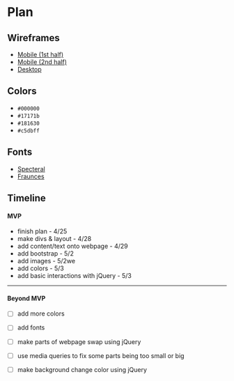 # Plan

## Wireframes

* [Mobile (1st half)](wireframes/mobile-wireframe-1.png)
* [Mobile (2nd half)](wireframes/mobile-wireframe-2.png)
* [Desktop](wireframes/computer-wireframe.png)

## Colors

* `#000000` <!-- black -->
* `#17171b` <!-- dark gray/blue -->
* `#181630` <!-- dark blue/purple -->
* `#c5dbff` <!-- light blue -->

## Fonts

* [Specteral](https://fonts.google.com/specimen/Spectral?query=Spectral) <!-- main font -->
* [Fraunces](https://fonts.google.com/specimen/Fraunces/tester) <!-- secondary font -->

## Timeline

#### MVP

<!-- * Task/Timeline -->
* finish plan - 4/25
* make divs & layout - 4/28
* add content/text onto webpage - 4/29
* add bootstrap - 5/2
* add images - 5/2we
* add colors - 5/3
* add basic interactions with jQuery - 5/3

---

#### Beyond MVP

* [ ] add more colors
* [ ] add fonts
* [ ] make parts of webpage swap using jQuery
* [ ] use media queries to fix some parts being too small or big
* [ ] make background change color using jQuery










<!-- DO NOT USE THIS YET

| Name | Glows | Grows |
| -------- | ------- | ------- |
|   |   |
|   |   |
|   |   |
|   |   |
|   |   |
|   |   |

-->
